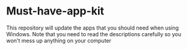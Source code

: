 # Must-have-app-kit
This repository will update the apps that you should need when using Windows. Note that you need to read the descriptions carefully so you won't mess up anything on your computer
